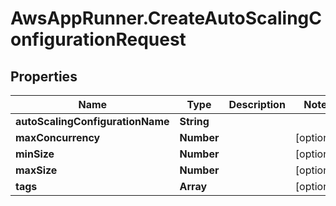 # AwsAppRunner.CreateAutoScalingConfigurationRequest

## Properties

Name | Type | Description | Notes
------------ | ------------- | ------------- | -------------
**autoScalingConfigurationName** | **String** |  | 
**maxConcurrency** | **Number** |  | [optional] 
**minSize** | **Number** |  | [optional] 
**maxSize** | **Number** |  | [optional] 
**tags** | **Array** |  | [optional] 


